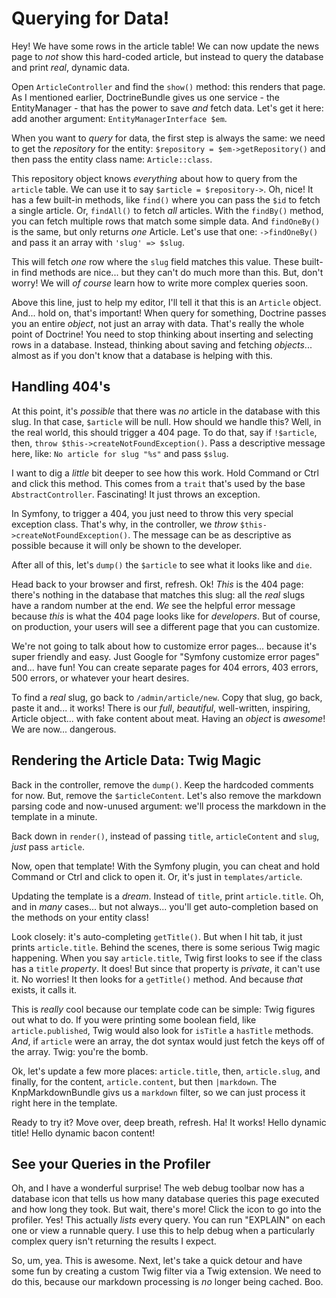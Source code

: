 # Querying for Data!

Hey! We have some rows in the article table! We can now update the news page to
*not* show this hard-coded article, but instead to query the database and print
*real*, dynamic data.

Open `ArticleController` and find the `show()` method: this renders that page. As
I mentioned earlier, DoctrineBundle gives us one service - the EntityManager - that
has the power to save *and* fetch data. Let's get it here: add another argument:
`EntityManagerInterface $em`.

When you want to *query* for data, the first step is always the same: we need to
get the *repository* for the entity: `$repository = $em->getRepository()` and then
pass the entity class name: `Article::class`.

This repository object knows *everything* about how to query from the `article` table.
We can use it to say `$article = $repository->`. Oh, nice! It has a few built-in
methods, like `find()` where you can pass the `$id` to fetch a single article. Or,
`findAll()` to fetch *all* articles. With the `findBy()` method, you can fetch
multiple rows that match some simple data. And `findOneBy()` is the same, but only
returns *one* Article. Let's use that one: `->findOneBy()` and pass it an array
with `'slug' => $slug`.

This will fetch *one* row where the `slug` field matches this value. These built-in
find methods are nice... but they can't do much more than this. But, don't worry!
We will *of course* learn how to write more complex queries soon.

Above this line, just to help my editor, I'll tell it that this is an `Article`
object. And... hold on, that's important! When query for something, Doctrine passes
you an entire *object*, not just an array with data. That's really the whole point
of Doctrine! You need to stop thinking about inserting and selecting rows in a
database. Instead, thinking about saving and fetching *objects*... almost as if
you don't know that a database is helping with this.

## Handling 404's

At this point, it's *possible* that there was *no* article in the database with
this slug. In that case, `$article` will be null. How should we handle this? Well,
in the real world, this should trigger a 404 page. To do that, say if `!$article`,
then, `throw $this->createNotFoundException()`. Pass a descriptive message here,
like: `No article for slug "%s"` and pass `$slug`.

I want to dig a *little* bit deeper to see how this work. Hold Command or Ctrl
and click this method. This comes from a `trait` that's used by the base
`AbstractController`. Fascinating! It just throws an exception.

In Symfony, to trigger a 404, you just need to throw this very special exception
class. That's why, in the controller, we *throw* `$this->createNotFoundException()`.
The message can be as descriptive as possible because it will only be shown to
the developer.

After all of this, let's `dump()` the `$article` to see what it looks like and
`die`.

Head back to your browser and first, refresh. Ok! *This* is the 404 page: there's
nothing in the database that matches this slug: all the *real* slugs have a random
number at the end. *We* see the helpful error message because *this* is what the
404 page looks like for *developers*. But of course, on production, your users
will see a different page that you can customize.

We're not going to talk about how to customize error pages... because it's super
friendly and easy. Just Google for "Symfony customize error pages" and... have fun!
You can create separate pages for 404 errors, 403 errors, 500 errors, or whatever
your heart desires.

To find a *real* slug, go back to `/admin/article/new`. Copy that slug, go back,
paste it and... it works! There is our *full*, *beautiful*, well-written, inspiring,
Article object... with fake content about meat. Having an *object* is *awesome*!
We are now... dangerous.

## Rendering the Article Data: Twig Magic

Back in the controller, remove the `dump()`. Keep the hardcoded comments for now.
But, remove the `$articleContent`. Let's also remove the markdown parsing code
and now-unused argument: we'll process the markdown in the template in a minute.

Back down in `render()`, instead of passing `title`, `articleContent` and `slug`,
*just* pass `article`.

Now, open that template! With the Symfony plugin, you can cheat and hold Command
or Ctrl and click to open it. Or, it's just in `templates/article`.

Updating the template is a *dream*. Instead of `title`, print `article.title`. Oh,
and in *many* cases... but not always... you'll get auto-completion based on the
methods on your entity class!

Look closely: it's auto-completing `getTitle()`. But when I hit tab, it just prints
`article.title`. Behind the scenes, there is some serious Twig magic happening.
When you say `article.title`, Twig first looks to see if the class has a `title`
*property*. It does! But since that property is *private*, it can't use it. No
worries! It then looks for a `getTitle()` method. And because *that* exists, it
calls it.

This is *really* cool because our template code can be simple: Twig figures out
what to do. If you were printing some boolean field, like `article.published`, Twig
would also look for `isTitle` a `hasTitle` methods. *And*, if `article` were an
array, the dot syntax would just fetch the keys off of the array. Twig: you're
the bomb.

Ok, let's update a few more places: `article.title`, then, `article.slug`, and
finally, for the content, `article.content`, but then `|markdown`. The KnpMarkdownBundle
givs us a `markdown` filter, so we can just process it right here in the template.

Ready to try it? Move over, deep breath, refresh. Ha! It works! Hello dynamic title!
Hello dynamic bacon content!

## See your Queries in the Profiler

Oh, and I have a wonderful surprise! The web debug toolbar now has a database icon
that tells us how many database queries this page executed and how long they took.
But wait, there's more! Click the icon to go into the profiler. Yes! This actually
*lists* every query. You can run "EXPLAIN" on each one or view a runnable query.
I use this to help debug when a particularly complex query isn't returning the
results I expect.

So, um, yea. This is awesome. Next, let's take a quick detour and have some fun
by creating a custom Twig filter via a Twig extension. We need to do this, because
our markdown processing is *no* longer being cached. Boo.
